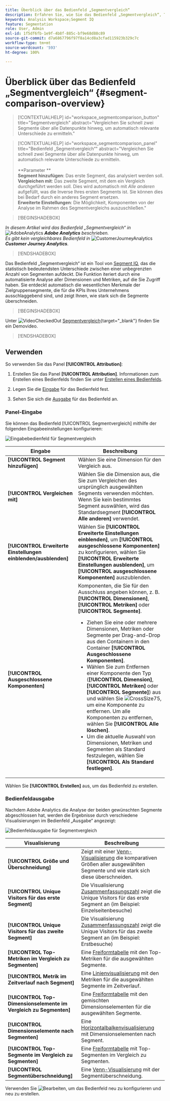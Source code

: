 ```yaml
---
title: Überblick über das Bedienfeld „Segmentvergleich“
description: Erfahren Sie, wie Sie das Bedienfeld „Segmentvergleich“, Teil von Segment IQ in Analysis Workspace, verwenden.
keywords: Analysis Workspace;Segment IQ
feature: Segmentation
role: User, Admin
exl-id: 1f5df6fb-1e9f-4b8f-885c-bf9e68d88c89
source-git-commit: d7a6867796f97f8a14cd8a3cfad115923b329c7c
workflow-type: tm+mt
source-wordcount: '593'
ht-degree: 100%

---
```


# Überblick über das Bedienfeld „Segmentvergleich“ {#segment-comparison-overview}

<!-- markdownlint-disable MD034 -->

>[!CONTEXTUALHELP]
>id="workspace_segmentcomparison_button"
>title="Segmentvergleich"
>abstract="Vergleichen Sie schnell zwei Segmente über alle Datenpunkte hinweg, um automatisch relevante Unterschiede zu ermitteln."

<!-- markdownlint-enable MD034 -->

<!-- markdownlint-disable MD034 -->

>[!CONTEXTUALHELP]
>id="workspace_segmentcomparison_panel"
>title="Bedienfeld „Segmentvergleich“"
>abstract="Vergleichen Sie schnell zwei Segmente über alle Datenpunkte hinweg, um automatisch relevante Unterschiede zu ermitteln.<br/><br/>**Parameter **<br/>**Segment hinzufügen**: Das erste Segment, das analysiert werden soll.<br/>**Vergleichen mit**: Das zweite Segment, mit dem ein Vergleich durchgeführt werden soll. Dies wird automatisch mit *Alle anderen* aufgefüllt, was die Inverse Ihres ersten Segments ist. Sie können dies bei Bedarf durch ein anderes Segment ersetzen.<br/>**Erweiterte Einstellungen**: Die Möglichkeit, Komponenten von der Analyse im Rahmen des Segmentvergleichs auszuschließen."
<!-- markdownlint-enable MD034 -->

>[!BEGINSHADEBOX]

_In diesem Artikel wird das Bedienfeld „Segmentvergleich“ in_ ![AdobeAnalytics](/help/assets/icons/AdobeAnalytics.svg) _**Adobe Analytics** beschrieben._<br/>_Es gibt kein vergleichbares Bedienfeld in_ ![CustomerJourneyAnalytics](/help/assets/icons/CustomerJourneyAnalytics.svg) _**Customer Journey Analytics**._

>[!ENDSHADEBOX]

Das Bedienfeld „Segmentvergleich“ ist ein Tool von [Segment IQ](../../segment-iq.md), das die statistisch bedeutendsten Unterschiede zwischen einer unbegrenzten Anzahl von Segmenten aufdeckt. Die Funktion iteriert durch eine automatisierte Analyse aller Dimensionen und Metriken, auf die Sie Zugriff haben. Sie entdeckt automatisch die wesentlichen Merkmale der Zielgruppensegmente, die für die KPIs Ihres Unternehmens ausschlaggebend sind, und zeigt Ihnen, wie stark sich die Segmente überschneiden.


>[!BEGINSHADEBOX]

Unter ![VideoCheckedOut](/help/assets/icons/VideoCheckedOut.svg) [Segmentvergleich](https://video.tv.adobe.com/v/23976?quality=12&learn=on){target="_blank"} finden Sie ein Demovideo.

>[!ENDSHADEBOX]



## Verwenden

So verwenden Sie das Panel **[!UICONTROL Attribution]**:

1. Erstellen Sie das Panel **[!UICONTROL Attribution]**. Informationen zum Erstellen eines Bedienfelds finden Sie unter [Erstellen eines Bedienfelds](../panels.md#create-a-panel).

1. Legen Sie die [Eingabe](#panel-input) für das Bedienfeld fest.

1. Sehen Sie sich die [Ausgabe](#panel-output) für das Bedienfeld an.



### Panel-Eingabe

Sie können das Bedienfeld [!UICONTROL Segmentvergleich] mithilfe der folgenden Eingabeeinstellungen konfigurieren:

![Eingabebedienfeld für Segmentvergleich](assets/segment-comparison-input.png)

| Eingabe | Beschreibung |
| --- | --- |
| **[!UICONTROL Segment hinzufügen]** | Wählen Sie eine Dimension für den Vergleich aus. |
| **[!UICONTROL Vergleichen mit]** | Wählen Sie die Dimension aus, die Sie zum Vergleichen des ursprünglich ausgewählten Segments verwenden möchten. Wenn Sie kein bestimmtes Segment auswählen, wird das Standardsegment **[!UICONTROL Alle anderen]** verwendet. |
| **[!UICONTROL Erweiterte Einstellungen einblenden/ausblenden]** | Wählen Sie **[!UICONTROL Erweiterte Einstellungen einblenden]**, um **[!UICONTROL ausgeschlossene Komponenten]** zu konfigurieren, wählen Sie **[!UICONTROL Erweiterte Einstellungen ausblenden]**, um **[!UICONTROL ausgeschlossene Komponenten]** auszublenden. |
| **[!UICONTROL Ausgeschlossene Komponenten]** | Komponenten, die Sie für den Ausschluss angeben können, z. B. **[!UICONTROL Dimensionen]**, **[!UICONTROL Metriken]** oder **[!UICONTROL Segmente]**.<br><ul><li>Ziehen Sie eine oder mehrere Dimensionen, Metriken oder Segmente per Drag-and-Drop aus den Containern in den Container **[!UICONTROL Ausgeschlossene Komponenten]**.</li><li>Wählen Sie zum Entfernen einer Komponente den Typ (**[!UICONTROL Dimension]**, **[!UICONTROL Metriken]** oder **[!UICONTROL Segmente]**) aus und wählen Sie ![CrossSize75](/help/assets/icons/CrossSize75.svg), um eine Komponente zu entfernen. Um alle Komponenten zu entfernen, wählen Sie **[!UICONTROL Alle löschen]**.</li><li>Um die aktuelle Auswahl von Dimensionen, Metriken und Segmenten als Standard festzulegen, wählen Sie **[!UICONTROL Als Standard festlegen]**.</li></ul> |

Wählen Sie **[!UICONTROL Erstellen]** aus, um das Bedienfeld zu erstellen.

### Bedienfeldausgabe

Nachdem Adobe Analytics die Analyse der beiden gewünschten Segmente abgeschlossen hat, werden die Ergebnisse durch verschiedene Visualisierungen im Bedienfeld „Ausgabe“ angezeigt:

![Bedienfeldausgabe für Segmentvergleich](assets/segment-comparison-output.png)

| Visualisierung | Beschreibung |
|---|---|
| **[!UICONTROL Größe und Überschneidung]** | Zeigt mit einer [Venn-Visualisierung](/help/analyze/analysis-workspace/visualizations/venn.md) die komparativen Größen aller ausgewählten Segmente und wie stark sich diese überschneiden.  |
| **[!UICONTROL Unique Visitors für das erste Segment]** | Die Visualisierung [Zusammenfassungszahl](/help/analyze/analysis-workspace/visualizations/summary-number-change.md) zeigt die Unique Visitors für das erste Segment an (im Beispiel: Einzelseitenbesuche) |
| **[!UICONTROL Unique Visitors für das zweite Segment]** | Die Visualisierung [Zusammenfassungszahl](/help/analyze/analysis-workspace/visualizations/summary-number-change.md) zeigt die Unique Visitors für das zweite Segment an (im Beispiel: Erstbesuche) |
| **[!UICONTROL Top-Metriken im Vergleich zu Segmenten]** | Eine [Freiformtabelle](/help/analyze/analysis-workspace/visualizations/freeform-table/freeform-table.md) mit den Top-Metriken für die ausgewählten Segmente. |
| **[!UICONTROL Metrik im Zeitverlauf nach Segment]** | Eine [Linienvisualisierung](/help/analyze/analysis-workspace/visualizations/line.md) mit den Metriken für die ausgewählten Segmente im Zeitverlauf. |
| **[!UICONTROL Top-Dimensionselemente im Vergleich zu Segmenten]** | Eine [Freiformtabelle](/help/analyze/analysis-workspace/visualizations/freeform-table/freeform-table.md) mit den gemischten Dimensionselementen für die ausgewählten Segmente. |
| **[!UICONTROL Dimensionselemente nach Segmenten]** | Eine [Horizontalbalkenvisualisierung](/help/analyze/analysis-workspace/visualizations/horizontal-bar.md) mit Dimensionselementen nach Segment. |
| **[!UICONTROL Top-Segmente im Vergleich zu Segmenten]** | Eine [Freiformtabelle](/help/analyze/analysis-workspace/visualizations/freeform-table/freeform-table.md) mit Top-Segmenten im Vergleich zu Segmenten. |
| **[!UICONTROL Segmentüberschneidung]** | Eine [Venn-Visualisierung](/help/analyze/analysis-workspace/visualizations/venn.md) mit der Segmentüberschneidung. |

Verwenden Sie ![Bearbeiten](/help/assets/icons/Edit.svg), um das Bedienfeld neu zu konfigurieren und neu zu erstellen.


<!--
#### Size and overlap

Illustrates the comparative sizes of each selected segment and how much they overlap with each other using a venn diagram. You can hover over the visual to see how many visitors were in each overlapping or non-overlapping section. You can also right click on the overlap to create a brand new segment for further analysis. If the two segments are mutually exclusive, no overlap is shown between the two circles (typically seen with segments using a hit container).

![Size and overlap](assets/size-overlap.png)

#### Population summaries

To the right of the Size and Overlap visualization, the total unique visitor count in each segment and overlap is shown.

![Population summaries](assets/population_summaries.png)

#### Top metrics

Displays the most statistically significant metrics between the two segments. Each row in this table represents a differentiating metric, ranked by how different it is between each segment. A difference score of 1 means it is statistically significant, while a difference score of 0 means there is no statistical significance.

This visualization is similar to freeform tables in Analysis Workspace. If deeper analysis on a specific metric is desired, hover over a line item and click 'Create visual'. A new table is created to analyze that specific metric. If a metric is irrelevant to your analysis, hover over the line item and click the 'X' to remove it.

>[!NOTE]
>
>Metrics added to this table after the segment comparison has finished do not receive a Difference Score.

![Top metrics](assets/top-metrics.png)

#### Metric over time by segment

To the right of the metrics table is a linked visualization. You can click a line item in the table on the left, and this visualization updates to show that metric trended over time.

![Top metrics line](assets/linked-viz.png)

#### Top dimensions

Shows the most statistically significant dimension items across all of your dimensions. Each row shows the percentage of each segment exhibiting this dimension item. For example, this table might reveal that 100% of visitors in 'Segment A' had the dimension item 'Browser Type: Google', whereas only 19.6% of 'Segment B' had this dimension item. A difference score of 1 means it is statistically significant, while a difference score of 0 means there is no statistical significance.

This visualization is similar to freeform tables in Analysis Workspace. If deeper analysis on a specific dimension item is desired, hover over a line item and click 'Create visual'. A new table is created to analyze that specific dimension item. If a dimension item is irrelevant to your analysis, hover over the line item and click the 'X' to remove it.

>[!NOTE]
>
>Dimension items added to this table after the segment comparison has finished do not receive a Difference Score.

![Top dimensions](assets/top-dimension-item1.png)

#### Dimension items by segment

To the right of the dimensions table is a linked bar chart visualization. It shows all displayed dimension items in a bar chart. Clicking a line item in the table on the left updates the visualization on the right.

![Top dimensions bar chart](assets/top-dimension-item.png)

#### Top segments

Shows which other segments (other than the two segments selected for comparison) have statistically significant overlap. For example, this table can show that a third segment, 'Repeat Visitors', overlaps highly with 'Segment A' but does not overlap with 'Segment B'. A difference score of 1 means it is statistically significant, while a difference score of 0 means there is no statistical significance.

This visualization is similar to freeform tables in Analysis Workspace. If deeper analysis on a specific segment is desired, hover over a line item and click 'Create visual'. A new table is created to analyze that specific segment. If a segment is irrelevant to your analysis, hover over the line item and click the 'X' to remove it.

>[!NOTE]
>
>Segments added to this table after the segment comparison has finished do not receive a Difference Score.

![Top segments](assets/top-segments.png)

#### Segment overlap

To the right of the segments table is a linked venn diagram visualization. It shows the most statistically significant segment applied to your compared segments. For example, 'Segment A' + 'Statistically significant segment' vs. 'Segment B' + 'Statistically significant segment'. Clicking a segment line item in the table on the left updates the venn diagram on the right.

![Top segments venn diagram](assets/segment-overlap.png)

-->
